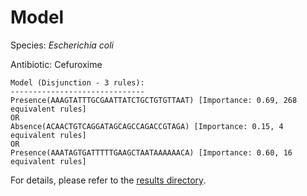 
# Model

Species: *Escherichia coli*

Antibiotic: Cefuroxime

```
Model (Disjunction - 3 rules):
------------------------------
Presence(AAAGTATTTGCGAATTATCTGCTGTGTTAAT) [Importance: 0.69, 268 equivalent rules]
OR
Absence(ACAACTGTCAGGATAGCAGCCAGACCGTAGA) [Importance: 0.15, 4 equivalent rules]
OR
Presence(AAATAGTGATTTTTGAAGCTAATAAAAAACA) [Importance: 0.60, 16 equivalent rules]

```

For details, please refer to the [results directory](../../../../../results/scm_b/escherichia%20coli/cefuroxime/repeat_6/).

